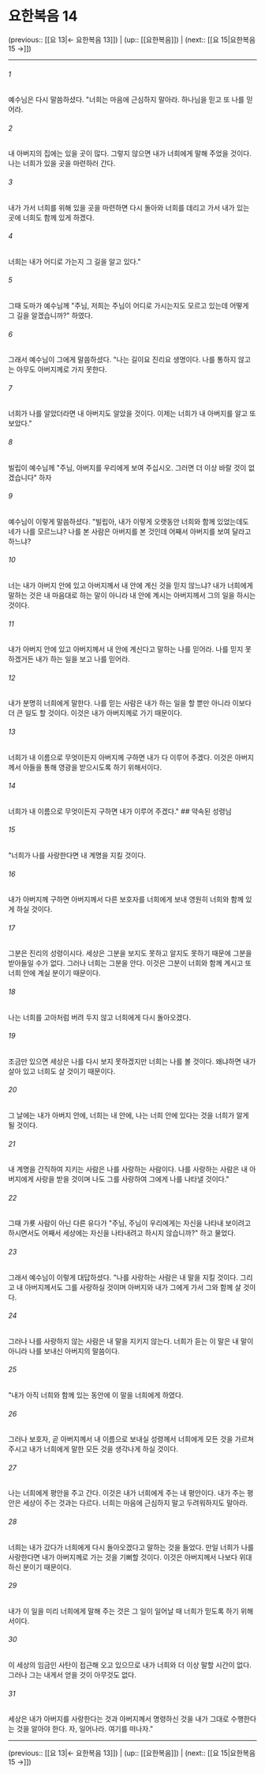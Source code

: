 # 요한복음 14

(previous:: [[요 13|← 요한복음 13]]) | (up:: [[요한복음]]) | (next:: [[요 15|요한복음 15 →]])

***




###### 1 

예수님은 다시 말씀하셨다. "너희는 마음에 근심하지 말아라. 하나님을 믿고 또 나를 믿어라. 



###### 2 

내 아버지의 집에는 있을 곳이 많다. 그렇지 않으면 내가 너희에게 말해 주었을 것이다. 나는 너희가 있을 곳을 마련하러 간다. 



###### 3 

내가 가서 너희를 위해 있을 곳을 마련하면 다시 돌아와 너희를 데리고 가서 내가 있는 곳에 너희도 함께 있게 하겠다. 



###### 4 

너희는 내가 어디로 가는지 그 길을 알고 있다." 



###### 5 

그때 도마가 예수님께 "주님, 저희는 주님이 어디로 가시는지도 모르고 있는데 어떻게 그 길을 알겠습니까?" 하였다. 



###### 6 

그래서 예수님이 그에게 말씀하셨다. "나는 길이요 진리요 생명이다. 나를 통하지 않고는 아무도 아버지께로 가지 못한다. 



###### 7 

너희가 나를 알았더라면 내 아버지도 알았을 것이다. 이제는 너희가 내 아버지를 알고 또 보았다." 



###### 8 

빌립이 예수님께 "주님, 아버지를 우리에게 보여 주십시오. 그러면 더 이상 바랄 것이 없겠습니다" 하자 



###### 9 

예수님이 이렇게 말씀하셨다. "빌립아, 내가 이렇게 오랫동안 너희와 함께 있었는데도 네가 나를 모르느냐? 나를 본 사람은 아버지를 본 것인데 어째서 아버지를 보여 달라고 하느냐? 



###### 10 

너는 내가 아버지 안에 있고 아버지께서 내 안에 계신 것을 믿지 않느냐? 내가 너희에게 말하는 것은 내 마음대로 하는 말이 아니라 내 안에 계시는 아버지께서 그의 일을 하시는 것이다. 



###### 11 

내가 아버지 안에 있고 아버지께서 내 안에 계신다고 말하는 나를 믿어라. 나를 믿지 못하겠거든 내가 하는 일을 보고 나를 믿어라. 



###### 12 

내가 분명히 너희에게 말한다. 나를 믿는 사람은 내가 하는 일을 할 뿐만 아니라 이보다 더 큰 일도 할 것이다. 이것은 내가 아버지께로 가기 때문이다. 



###### 13 

너희가 내 이름으로 무엇이든지 아버지께 구하면 내가 다 이루어 주겠다. 이것은 아버지께서 아들을 통해 영광을 받으시도록 하기 위해서이다. 



###### 14 

너희가 내 이름으로 무엇이든지 구하면 내가 이루어 주겠다." ## 약속된 성령님 



###### 15 

"너희가 나를 사랑한다면 내 계명을 지킬 것이다. 



###### 16 

내가 아버지께 구하면 아버지께서 다른 보호자를 너희에게 보내 영원히 너희와 함께 있게 하실 것이다. 



###### 17 

그분은 진리의 성령이시다. 세상은 그분을 보지도 못하고 알지도 못하기 때문에 그분을 받아들일 수가 없다. 그러나 너희는 그분을 안다. 이것은 그분이 너희와 함께 계시고 또 너희 안에 계실 분이기 때문이다. 



###### 18 

나는 너희를 고아처럼 버려 두지 않고 너희에게 다시 돌아오겠다. 



###### 19 

조금만 있으면 세상은 나를 다시 보지 못하겠지만 너희는 나를 볼 것이다. 왜냐하면 내가 살아 있고 너희도 살 것이기 때문이다. 



###### 20 

그 날에는 내가 아버지 안에, 너희는 내 안에, 나는 너희 안에 있다는 것을 너희가 알게 될 것이다. 



###### 21 

내 계명을 간직하여 지키는 사람은 나를 사랑하는 사람이다. 나를 사랑하는 사람은 내 아버지에게 사랑을 받을 것이며 나도 그를 사랑하여 그에게 나를 나타낼 것이다." 



###### 22 

그때 가룟 사람이 아닌 다른 유다가 "주님, 주님이 우리에게는 자신을 나타내 보이려고 하시면서도 어째서 세상에는 자신을 나타내려고 하시지 않습니까?" 하고 물었다. 



###### 23 

그래서 예수님이 이렇게 대답하셨다. "나를 사랑하는 사람은 내 말을 지킬 것이다. 그리고 내 아버지께서도 그를 사랑하실 것이며 아버지와 내가 그에게 가서 그와 함께 살 것이다. 



###### 24 

그러나 나를 사랑하지 않는 사람은 내 말을 지키지 않는다. 너희가 듣는 이 말은 내 말이 아니라 나를 보내신 아버지의 말씀이다. 



###### 25 

"내가 아직 너희와 함께 있는 동안에 이 말을 너희에게 하였다. 



###### 26 

그러나 보호자, 곧 아버지께서 내 이름으로 보내실 성령께서 너희에게 모든 것을 가르쳐 주시고 내가 너희에게 말한 모든 것을 생각나게 하실 것이다. 



###### 27 

나는 너희에게 평안을 주고 간다. 이것은 내가 너희에게 주는 내 평안이다. 내가 주는 평안은 세상이 주는 것과는 다르다. 너희는 마음에 근심하지 말고 두려워하지도 말아라. 



###### 28 

너희는 내가 갔다가 너희에게 다시 돌아오겠다고 말하는 것을 들었다. 만일 너희가 나를 사랑한다면 내가 아버지께로 가는 것을 기뻐할 것이다. 이것은 아버지께서 나보다 위대하신 분이기 때문이다. 



###### 29 

내가 이 일을 미리 너희에게 말해 주는 것은 그 일이 일어날 때 너희가 믿도록 하기 위해서이다. 



###### 30 

이 세상의 임금인 사탄이 접근해 오고 있으므로 내가 너희와 더 이상 말할 시간이 없다. 그러나 그는 내게서 얻을 것이 아무것도 없다. 



###### 31 

세상은 내가 아버지를 사랑한다는 것과 아버지께서 명령하신 것을 내가 그대로 수행한다는 것을 알아야 한다. 자, 일어나라. 여기를 떠나자."

***

(previous:: [[요 13|← 요한복음 13]]) | (up:: [[요한복음]]) | (next:: [[요 15|요한복음 15 →]])
